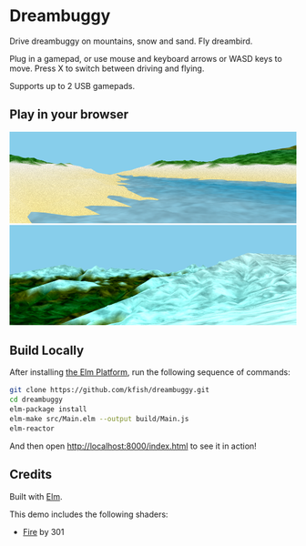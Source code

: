 # Dreambuggy

Drive dreambuggy on mountains, snow and sand. Fly dreambird.

Plug in a gamepad, or use mouse and keyboard arrows or WASD keys to move.
Press X to switch between driving and flying.

Supports up to 2 USB gamepads.

## Play in your browser

[![PLAY](resources/beach1.png)][demo]
[![PLAY](resources/snow1.png)][demo]

[demo]: http://kfish.github.io/dreambuggy/

## Build Locally

After installing [the Elm Platform](https://github.com/elm-lang/elm-platform),
run the following sequence of commands:

```bash
git clone https://github.com/kfish/dreambuggy.git
cd dreambuggy
elm-package install
elm-make src/Main.elm --output build/Main.js
elm-reactor
```

And then open [http://localhost:8000/index.html](http://localhost:8000/index.html) to see it in action!

## Credits

Built with [Elm](http://elm-lang.org/).

This demo includes the following shaders:

  * [Fire](https://www.shadertoy.com/view/Xsl3zN) by 301
